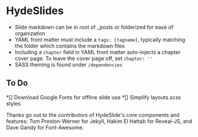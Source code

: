 # HydeSlides
* Slide markdown can be in root of _posts or folderized for ease of organization
* YAML front matter must include a  `tags: [tagname]`, typically matching the folder which contains the markdown files
* Including a `chapter` field in YAML front matter auto-injects a chapter cover page. To leave the cover page off, set `chapter: ''`
* SASS theming is found under `/dependencies`

## To Do
*[] Download Google Fonts for offline slide use
*[] Simplify layouts.scss styles


Thanks go out to the contributors of HydeSlide's core components and features: Tom Preston-Werner for Jekyll, Hakim El Hattab for Reveal-JS, and Dave Gandy for Font-Awesome.